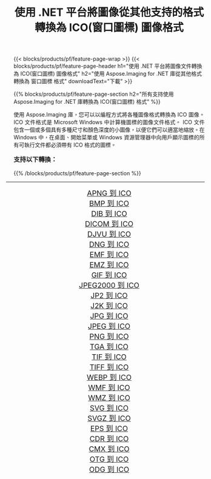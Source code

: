 ﻿---
title: 使用 .NET 平台將圖像從其他支持的格式轉換為 ICO(窗口圖標) 圖像格式 
weight: 3920
url: /zh-hant/net/conversion/to/ico/ 
lang: zh-hant
langdirlevel: 2
locales: zh-hans,ja,it,ru,de,es,fr,nl,id,lt,pl,pt,vi,tr,ko,zh-hant,ar,hi,th,sv,cs,uk,he
description: 使用 Aspose.Imaging for .NET 庫可以輕鬆地將其他支持的圖像格式轉換為 ICO(窗口圖標)
---

{{< blocks/products/pf/feature-page-wrap >}}
{{< blocks/products/pf/feature-page-header h1="使用 .NET 平台將圖像文件轉換為 ICO(窗口圖標) 圖像格式" h2="使用 Aspose.Imaging for .NET 庫從其他格式轉換為 窗口圖標 格式" downloadText="下載" >}}


{{% blocks/products/pf/feature-page-section  h2="所有支持使用 Aspose.Imaging for .NET 庫轉換為 ICO(窗口圖標) 格式" %}}
<p align=justify>使用 Aspose.Imaging 庫，您可以以編程方式將各種圖像格式轉換為 ICO 圖像。 ICO 文件格式是 Microsoft Windows 中計算機圖標的圖像文件格式。 ICO 文件包含一個或多個具有多種尺寸和顏色深度的小圖像，以便它們可以適當地縮放。在 Windows 中，在桌面、開始菜單或 Windows 資源管理器中向用戶顯示圖標的所有可執行文件都必須帶有 ICO 格式的圖標。</p>
<h3 style="margin-top:16px;">
支持以下轉換：
</h3>
{{% /blocks/products/pf/feature-page-section %}}
<div class="container-fluid productfamilypage bg-gray">
    <div class="convertypes bg-gray agp-content section">
        <div class="container">
		<hr style="margin-left:-20px;"/>
		<div class="row other-converters" style="gap: 10px;font-size: 19px;text-align:center;">
		    <div class='col-md-3 other-converter remove-lp remove-rp'><a href="/imaging/zh-hant/net/conversion/apng-to-ico/" style="padding:15px;">APNG 到 ICO</a></div>
<div class='col-md-3 other-converter remove-lp remove-rp'><a href="/imaging/zh-hant/net/conversion/bmp-to-ico/" style="padding:15px;">BMP 到 ICO</a></div>
<div class='col-md-3 other-converter remove-lp remove-rp'><a href="/imaging/zh-hant/net/conversion/dib-to-ico/" style="padding:15px;">DIB 到 ICO</a></div>
<div class='col-md-3 other-converter remove-lp remove-rp'><a href="/imaging/zh-hant/net/conversion/dicom-to-ico/" style="padding:15px;">DICOM 到 ICO</a></div>
<div class='col-md-3 other-converter remove-lp remove-rp'><a href="/imaging/zh-hant/net/conversion/djvu-to-ico/" style="padding:15px;">DJVU 到 ICO</a></div>
<div class='col-md-3 other-converter remove-lp remove-rp'><a href="/imaging/zh-hant/net/conversion/dng-to-ico/" style="padding:15px;">DNG 到 ICO</a></div>
<div class='col-md-3 other-converter remove-lp remove-rp'><a href="/imaging/zh-hant/net/conversion/emf-to-ico/" style="padding:15px;">EMF 到 ICO</a></div>
<div class='col-md-3 other-converter remove-lp remove-rp'><a href="/imaging/zh-hant/net/conversion/emz-to-ico/" style="padding:15px;">EMZ 到 ICO</a></div>
<div class='col-md-3 other-converter remove-lp remove-rp'><a href="/imaging/zh-hant/net/conversion/gif-to-ico/" style="padding:15px;">GIF 到 ICO</a></div>
<div class='col-md-3 other-converter remove-lp remove-rp'><a href="/imaging/zh-hant/net/conversion/jpeg2000-to-ico/" style="padding:15px;">JPEG2000 到 ICO</a></div>
<div class='col-md-3 other-converter remove-lp remove-rp'><a href="/imaging/zh-hant/net/conversion/jp2-to-ico/" style="padding:15px;">JP2 到 ICO</a></div>
<div class='col-md-3 other-converter remove-lp remove-rp'><a href="/imaging/zh-hant/net/conversion/j2k-to-ico/" style="padding:15px;">J2K 到 ICO</a></div>
<div class='col-md-3 other-converter remove-lp remove-rp'><a href="/imaging/zh-hant/net/conversion/jpg-to-ico/" style="padding:15px;">JPG 到 ICO</a></div>
<div class='col-md-3 other-converter remove-lp remove-rp'><a href="/imaging/zh-hant/net/conversion/jpeg-to-ico/" style="padding:15px;">JPEG 到 ICO</a></div>
<div class='col-md-3 other-converter remove-lp remove-rp'><a href="/imaging/zh-hant/net/conversion/png-to-ico/" style="padding:15px;">PNG 到 ICO</a></div>
<div class='col-md-3 other-converter remove-lp remove-rp'><a href="/imaging/zh-hant/net/conversion/tga-to-ico/" style="padding:15px;">TGA 到 ICO</a></div>
<div class='col-md-3 other-converter remove-lp remove-rp'><a href="/imaging/zh-hant/net/conversion/tif-to-ico/" style="padding:15px;">TIF 到 ICO</a></div>
<div class='col-md-3 other-converter remove-lp remove-rp'><a href="/imaging/zh-hant/net/conversion/tiff-to-ico/" style="padding:15px;">TIFF 到 ICO</a></div>
<div class='col-md-3 other-converter remove-lp remove-rp'><a href="/imaging/zh-hant/net/conversion/webp-to-ico/" style="padding:15px;">WEBP 到 ICO</a></div>
<div class='col-md-3 other-converter remove-lp remove-rp'><a href="/imaging/zh-hant/net/conversion/wmf-to-ico/" style="padding:15px;">WMF 到 ICO</a></div>
<div class='col-md-3 other-converter remove-lp remove-rp'><a href="/imaging/zh-hant/net/conversion/wmz-to-ico/" style="padding:15px;">WMZ 到 ICO</a></div>
<div class='col-md-3 other-converter remove-lp remove-rp'><a href="/imaging/zh-hant/net/conversion/svg-to-ico/" style="padding:15px;">SVG 到 ICO</a></div>
<div class='col-md-3 other-converter remove-lp remove-rp'><a href="/imaging/zh-hant/net/conversion/svgz-to-ico/" style="padding:15px;">SVGZ 到 ICO</a></div>
<div class='col-md-3 other-converter remove-lp remove-rp'><a href="/imaging/zh-hant/net/conversion/eps-to-ico/" style="padding:15px;">EPS 到 ICO</a></div>
<div class='col-md-3 other-converter remove-lp remove-rp'><a href="/imaging/zh-hant/net/conversion/cdr-to-ico/" style="padding:15px;">CDR 到 ICO</a></div>
<div class='col-md-3 other-converter remove-lp remove-rp'><a href="/imaging/zh-hant/net/conversion/cmx-to-ico/" style="padding:15px;">CMX 到 ICO</a></div>
<div class='col-md-3 other-converter remove-lp remove-rp'><a href="/imaging/zh-hant/net/conversion/otg-to-ico/" style="padding:15px;">OTG 到 ICO</a></div>
<div class='col-md-3 other-converter remove-lp remove-rp'><a href="/imaging/zh-hant/net/conversion/odg-to-ico/" style="padding:15px;">ODG 到 ICO</a></div>
                </div>
        </div>
    </div>
</div>
<br/>

